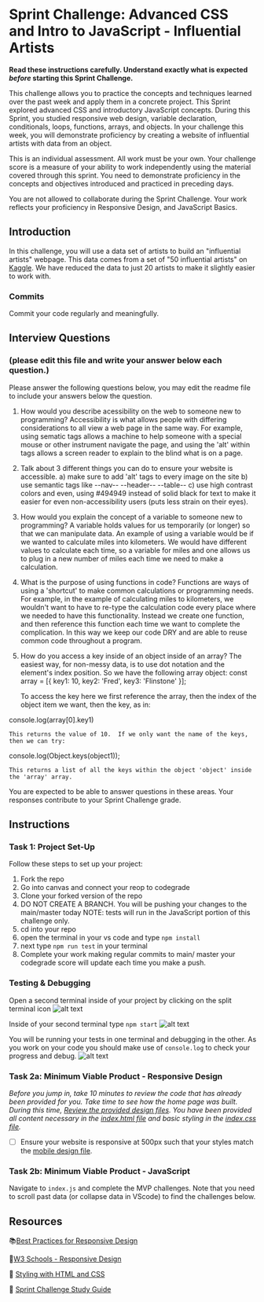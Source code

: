 # Sprint Challenge: Advanced CSS and Intro to JavaScript - Influential Artists

**Read these instructions carefully. Understand exactly what is expected _before_ starting this Sprint Challenge.**

This challenge allows you to practice the concepts and techniques learned over the past week and apply them in a concrete project. This Sprint explored advanced CSS and introductory JavaScript concepts. During this Sprint, you studied responsive web design, variable declaration, conditionals, loops, functions, arrays, and objects. In your challenge this week, you will demonstrate proficiency by creating a website of influential artists with data from an object.

This is an individual assessment. All work must be your own. Your challenge score is a measure of your ability to work independently using the material covered through this sprint. You need to demonstrate proficiency in the concepts and objectives introduced and practiced in preceding days.

You are not allowed to collaborate during the Sprint Challenge. Your work reflects your proficiency in Responsive Design, and JavaScript Basics.


## Introduction

In this challenge, you will use a data set of artists to build an "influential artists" webpage. This data comes from a set of "50 influential artists" on [Kaggle](https://www.kaggle.com/ikarus777/best-artworks-of-all-time). We have reduced the data to just 20 artists to make it slightly easier to work with.

### Commits
<!-- Initial read of the README.md file. -->

Commit your code regularly and meaningfully. 

## Interview Questions
### (please edit this file and write your answer below each question.)

Please answer the following questions below, you may edit the readme file to include your answers below the question.

1. How would you describe acessibility on the web to someone new to programming?
    Accessibility is what allows people with differing considerations to all view a web page in the same way. For example, using sematic tags allows a machine to help someone with a special mouse or other instrument navigate the page, and using the 'alt' within tags allows a screen reader to explain to the blind what is on a page.

2. Talk about 3 different things you can do to ensure your website is accessible. 
    a) make sure to add 'alt' tags to every image on the site
    b) use semantic tags like --nav-- --header-- --table-- 
    c) use high contrast colors and even, using #494949 instead of solid black for text to make it easier for even non-accessibility users (puts less strain on their eyes).

3. How would you explain the concept of a variable to someone new to programming?
    A variable holds values for us temporarily (or longer) so that we can manipulate data. An example of using a variable would be if we wanted to calculate miles into kilometers. We would have different values to calculate each time, so a variable for miles and one allows us to plug in a new number of miles each time we need to make a calculation.

4. What is the purpose of using functions in code?
    Functions are ways of using a 'shortcut' to make common calculations or programming needs. For example, in the example of calculating miles to kilometers, we wouldn't want to have to re-type the calculation code every place where we needed to have this functionality. Instead we create one function, and then reference this function each time we want to complete the complication. In this way we keep our code DRY and are able to reuse common code throughout a program.

5. How do you access a key inside of an object inside of an array?
    The easiest way, for non-messy data, is to use dot notation and the element's index position. So we have the following array object:
     const array = [{
        key1: 10,
        key2: 'Fred',
        key3: 'Flinstone'
    }];

    To access the key here we first reference the array, then the index of the object item we want, then the key, as in:
 
 console.log(array[0].key1)

    This returns the value of 10.  If we only want the name of the keys, then we can try:
    
console.log(Object.keys(object1)); 

    This returns a list of all the keys within the object 'object' inside the 'array' array.
    

You are expected to be able to answer questions in these areas. Your responses contribute to your Sprint Challenge grade. 

## Instructions

### Task 1: Project Set-Up

Follow these steps to set up your project:

1. Fork the repo
2. Go into canvas and connect your reop to codegrade
3. Clone your forked version of the repo
4. DO NOT CREATE A BRANCH. You will be pushing your changes to the main/master today
NOTE: tests will run in the JavaScript portion of this challenge only.
5. cd into your repo
6. open the terminal in your vs code and type `npm install`
7. next type `npm run test` in your terminal
8. Complete your work making regular commits to main/ master your codegrade score will update each time you make a push.


### Testing & Debugging

Open a second terminal inside of your project by clicking on the split terminal icon
![alt text](assets/split_terminal.png "Split Terminal")

Inside of your second terminal type `npm start` 
![alt text](assets/npm_start.png "type npm start")

You will be running your tests in one terminal and debugging in the other. As you work on your code you should make use of `console.log` to check your progress and debug.
![alt text](assets/tests_debug_terminal_final.png "your terminal should look like this")

### Task 2a:  Minimum Viable Product - Responsive Design

*Before you jump in, take 10 minutes to review the code that has already been provided for you. Take time to see how the home page was built. During this time, [Review the provided design files](design/). You have been provided all content necessary in the [index.html file](index.html) and basic styling in the [index.css file](css/index.css).*

* [ ] Ensure your website is responsive at 500px such that your styles match the [mobile design file](design/Mobile.png).

### Task 2b: Minimum Viable Product - JavaScript

Navigate to `index.js` and complete the MVP challenges. Note that you need to scroll past data (or collapse data in VScode) to find the challenges below.



## Resources

📚[Best Practices for Responsive Design](https://www.browserstack.com/guide/responsive-design-breakpoints)

🤝[W3 Schools - Responsive Design](https://www.w3schools.com/html/html_responsive.asp)

👀 [Styling with HTML and CSS](https://www.w3schools.com/html/html_css.asp)

🦄 [Sprint Challenge Study Guide](https://www.notion.so/lambdaschool/Unit-1-Sprint-2-Study-Guide-16f656025c8744458addb068e6348101)





